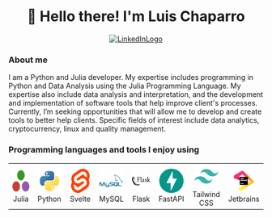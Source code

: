 <h1 align="center">👋 Hello there! I'm Luis Chaparro</h1>

<div align="center">
  <a href="https://www.linkedin.com/in/chaparroluis/">
    <img src="https://img.shields.io/badge/LinkedIn-blue?style=for-the-badge&logo=linkedin&logoColor=white" alt="LinkedInLogo"/>
  </a>
</div

---

### About me
I am a Python and Julia developer. My expertise includes programming in Python and Data Analysis using the Julia Programming Language. 
My expertise also include data analysis and interpretation, and the development and implementation of software tools that help improve client's processes. Currently, I’m seeking opportunities that will allow me to develop and create tools to better help clients. Specific fields of interest include data analytics, cryptocurrency, linux and quality management.

### Programming languages and tools I enjoy using

<table>
  <tr>
    <td align="center" width="96">
      <a href="#macropower-tech">
        <img src="https://github.com/devicons/devicon/blob/master/icons/julia/julia-original.svg" width="48" height="48" alt="Julia" />
      </a>
      <br>Julia
    </td>
    <td align="center" width="96">
      <a href="#macropower-tech">
        <img src="https://github.com/devicons/devicon/blob/master/icons/python/python-original.svg" width="48" height="48" alt="Python" />
      </a>
      <br>Python
    </td>
    <td align="center" width="96">
      <a href="#macropower-tech">
        <img src="https://github.com/devicons/devicon/blob/master/icons/svelte/svelte-original.svg" width="48" height="48" alt="Svelte" />
      </a>
      <br>Svelte
    </td>
    <td align="center" width="96">
      <a href="#macropower-tech">
        <img src="https://raw.githubusercontent.com/devicons/devicon/1119b9f84c0290e0f0b38982099a2bd027a48bf1/icons/mysql/mysql-plain-wordmark.svg" width="48" height="48" alt="MySQL" />
      </a>
      <br>MySQL
    </td>
    <td align="center" width="96">
      <a href="#macropower-tech">
        <img src="https://github.com/devicons/devicon/blob/master/icons/flask/flask-original-wordmark.svg" width="48" height="48" alt="Flask" />
      </a>
      <br>Flask
    </td>
    <td align="center" width="96">
      <a href="#macropower-tech">
        <img src="https://github.com/devicons/devicon/blob/master/icons/fastapi/fastapi-original.svg" width="48" height="48" alt="FastAPI" />
      </a>
      <br>FastAPI
    </td>
    <td align="center" width="96">
      <a href="#macropower-tech">
        <img src="https://github.com/devicons/devicon/blob/master/icons/tailwindcss/tailwindcss-plain.svg" width="48" height="48" alt="Tailwind CSS" />
      </a>
      <br>Tailwind CSS
    </td>
          <td align="center" width="96">
      <a href="#macropower-tech">
        <img src="https://github.com/devicons/devicon/blob/master/icons/jetbrains/jetbrains-original.svg" width="48" height="48" alt="Jetbrains" />
      </a>
      <br>Jetbrains
    </td>
   </tr>
</table>
